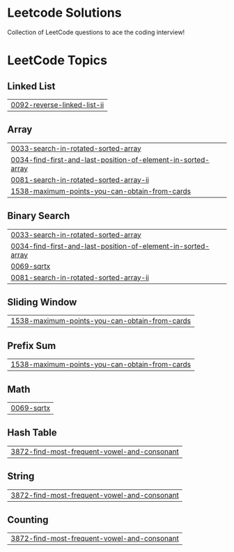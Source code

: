 # Leetcode Solutions
Collection of LeetCode questions to ace the coding interview!

<!---LeetCode Topics Start-->
# LeetCode Topics
## Linked List
|  |
| ------- |
| [0092-reverse-linked-list-ii](https://github.com/TARAK0506/LEETCODE/tree/master/0092-reverse-linked-list-ii) |
## Array
|  |
| ------- |
| [0033-search-in-rotated-sorted-array](https://github.com/TARAK0506/LEETCODE/tree/master/0033-search-in-rotated-sorted-array) |
| [0034-find-first-and-last-position-of-element-in-sorted-array](https://github.com/TARAK0506/LEETCODE/tree/master/0034-find-first-and-last-position-of-element-in-sorted-array) |
| [0081-search-in-rotated-sorted-array-ii](https://github.com/TARAK0506/LEETCODE/tree/master/0081-search-in-rotated-sorted-array-ii) |
| [1538-maximum-points-you-can-obtain-from-cards](https://github.com/TARAK0506/LEETCODE/tree/master/1538-maximum-points-you-can-obtain-from-cards) |
## Binary Search
|  |
| ------- |
| [0033-search-in-rotated-sorted-array](https://github.com/TARAK0506/LEETCODE/tree/master/0033-search-in-rotated-sorted-array) |
| [0034-find-first-and-last-position-of-element-in-sorted-array](https://github.com/TARAK0506/LEETCODE/tree/master/0034-find-first-and-last-position-of-element-in-sorted-array) |
| [0069-sqrtx](https://github.com/TARAK0506/LEETCODE/tree/master/0069-sqrtx) |
| [0081-search-in-rotated-sorted-array-ii](https://github.com/TARAK0506/LEETCODE/tree/master/0081-search-in-rotated-sorted-array-ii) |
## Sliding Window
|  |
| ------- |
| [1538-maximum-points-you-can-obtain-from-cards](https://github.com/TARAK0506/LEETCODE/tree/master/1538-maximum-points-you-can-obtain-from-cards) |
## Prefix Sum
|  |
| ------- |
| [1538-maximum-points-you-can-obtain-from-cards](https://github.com/TARAK0506/LEETCODE/tree/master/1538-maximum-points-you-can-obtain-from-cards) |
## Math
|  |
| ------- |
| [0069-sqrtx](https://github.com/TARAK0506/LEETCODE/tree/master/0069-sqrtx) |
## Hash Table
|  |
| ------- |
| [3872-find-most-frequent-vowel-and-consonant](https://github.com/TARAK0506/LEETCODE/tree/master/3872-find-most-frequent-vowel-and-consonant) |
## String
|  |
| ------- |
| [3872-find-most-frequent-vowel-and-consonant](https://github.com/TARAK0506/LEETCODE/tree/master/3872-find-most-frequent-vowel-and-consonant) |
## Counting
|  |
| ------- |
| [3872-find-most-frequent-vowel-and-consonant](https://github.com/TARAK0506/LEETCODE/tree/master/3872-find-most-frequent-vowel-and-consonant) |
<!---LeetCode Topics End-->